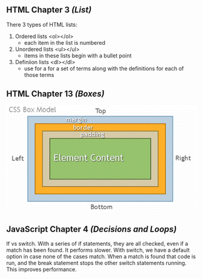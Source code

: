 ## HTML Chapter 3 *(List)*
There 3 types of HTML lists:
  1. Ordered lists \<ol>\</ol>
      - each item in the list is numbered
  2. Unordered lists \<ul>\</ul>
      - items in these lists begin with a bullet point
  3. Definiion lists \<dl><\/dl>
      - use for a for a set of terms along with the definitions for each of those terms

## HTML Chapter 13 *(Boxes)*


![CSS Box Model](img/boxmodel.gif "The Box Model")

## JavaScript Chapter 4 *(Decisions and Loops)*

If vs switch. With a series of if statements, they are all checked, even if a match has been found. It performs slower. With switch, we have a default option in case none of the cases match. When a match is found that code is run, and the break statement stops the other switch statements running. This improves performance.

